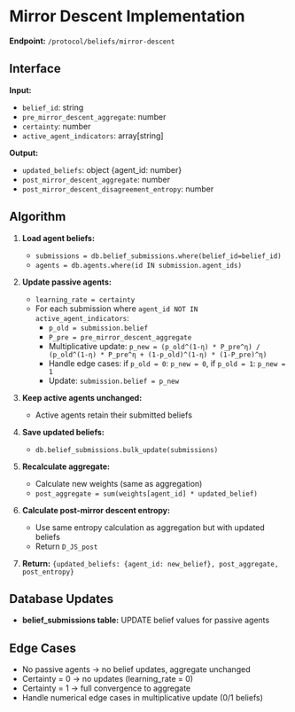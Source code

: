 # Mirror Descent Implementation

**Endpoint:** `/protocol/beliefs/mirror-descent`

## Interface
**Input:**
- `belief_id`: string
- `pre_mirror_descent_aggregate`: number
- `certainty`: number
- `active_agent_indicators`: array[string]

**Output:**
- `updated_beliefs`: object {agent_id: number}
- `post_mirror_descent_aggregate`: number  
- `post_mirror_descent_disagreement_entropy`: number

## Algorithm
1. **Load agent beliefs:**
   - `submissions = db.belief_submissions.where(belief_id=belief_id)`
   - `agents = db.agents.where(id IN submission.agent_ids)`

2. **Update passive agents:**
   - `learning_rate = certainty`
   - For each submission where `agent_id NOT IN active_agent_indicators`:
     - `p_old = submission.belief`
     - `P_pre = pre_mirror_descent_aggregate`
     - Multiplicative update: `p_new = (p_old^(1-η) * P_pre^η) / (p_old^(1-η) * P_pre^η + (1-p_old)^(1-η) * (1-P_pre)^η)`
     - Handle edge cases: if `p_old = 0`: `p_new = 0`, if `p_old = 1`: `p_new = 1`
     - Update: `submission.belief = p_new`

3. **Keep active agents unchanged:**
   - Active agents retain their submitted beliefs

4. **Save updated beliefs:**
   - `db.belief_submissions.bulk_update(submissions)`

5. **Recalculate aggregate:**
   - Calculate new weights (same as aggregation)
   - `post_aggregate = sum(weights[agent_id] * updated_belief)`

6. **Calculate post-mirror descent entropy:**
   - Use same entropy calculation as aggregation but with updated beliefs
   - Return `D_JS_post`

7. **Return:** `{updated_beliefs: {agent_id: new_belief}, post_aggregate, post_entropy}`

## Database Updates
- **belief_submissions table:** UPDATE belief values for passive agents

## Edge Cases
- No passive agents → no belief updates, aggregate unchanged
- Certainty = 0 → no updates (learning_rate = 0)
- Certainty = 1 → full convergence to aggregate
- Handle numerical edge cases in multiplicative update (0/1 beliefs)